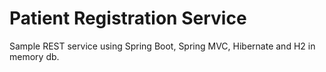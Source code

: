 # Patient Registration Service

Sample REST service using Spring Boot, Spring MVC, Hibernate and H2 in memory db.
